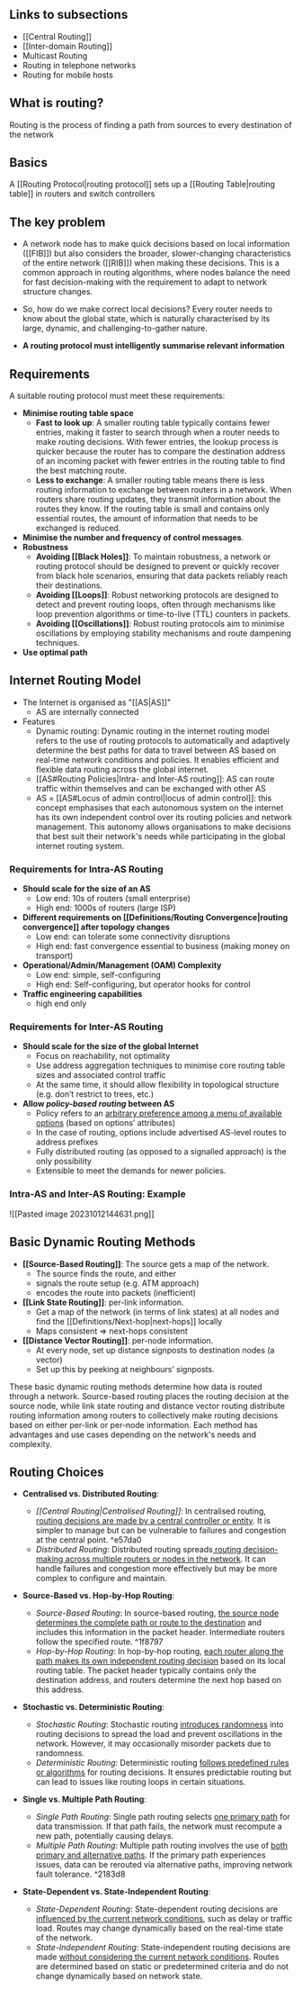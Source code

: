 ## Links to subsections
- [[Central Routing]]
- [[Inter-domain Routing]]
- Multicast Routing
- Routing in telephone networks
- Routing for mobile hosts

## What is routing?

Routing is the process of finding a path from sources to every destination of the network
## Basics

A [[Routing Protocol|routing protocol]] sets up a [[Routing Table|routing table]] in routers and switch controllers
## The key problem

- A network node has to make quick decisions based on local information ([[FIB]]) but also considers the broader, slower-changing characteristics of the entire network ([[RIB]]) when making these decisions. This is a common approach in routing algorithms, where nodes balance the need for fast decision-making with the requirement to adapt to network structure changes.

- So, how do we make correct local decisions? Every router needs to know about the global state, which is naturally characterised by its large, dynamic, and challenging-to-gather nature.

-  **A routing protocol must intelligently summarise relevant information**

## Requirements

A suitable routing protocol must meet these requirements:
- **Minimise routing table space**
	- **Fast to look up**: A smaller routing table typically contains fewer entries, making it faster to search through when a router needs to make routing decisions. With fewer entries, the lookup process is quicker because the router has to compare the destination address of an incoming packet with fewer entries in the routing table to find the best matching route.
	- **Less to exchange**: A smaller routing table means there is less routing information to exchange between routers in a network. When routers share routing updates, they transmit information about the routes they know. If the routing table is small and contains only essential routes, the amount of information that needs to be exchanged is reduced.
- **Minimise the number and frequency of control messages**.
- **Robustness** 
	- **Avoiding [[Black Holes]]**:  To maintain robustness, a network or routing protocol should be designed to prevent or quickly recover from black hole scenarios, ensuring that data packets reliably reach their destinations.
	- **Avoiding [[Loops]]**: Robust networking protocols are designed to detect and prevent routing loops, often through mechanisms like loop prevention algorithms or time-to-live (TTL) counters in packets.
	- **Avoiding [[Oscillations]]**: Robust routing protocols aim to minimise oscillations by employing stability mechanisms and route dampening techniques.
- **Use optimal path**

## Internet Routing Model

- The Internet is organised as "[[AS|AS]]"
	- AS are internally connected
- Features
	- Dynamic routing: Dynamic routing in the internet routing model refers to the use of routing protocols to automatically and adaptively determine the best paths for data to travel between AS based on real-time network conditions and policies. It enables efficient and flexible data routing across the global internet.
	- [[AS#Routing Policies|Intra- and Inter-AS routing]]: AS can route traffic within themselves and can be exchanged with other AS
	- AS = [[AS#Locus of admin control|locus of admin control]]: this concept emphasises that each autonomous system on the internet has its own independent control over its routing policies and network management. This autonomy allows organisations to make decisions that best suit their network's needs while participating in the global internet routing system.

### Requirements for Intra-AS Routing

- **Should scale for the size of an AS**
	- Low end: 10s of routers (small enterprise)
	- High end: 1000s of routers (large ISP)
-  **Different requirements on [[Definitions/Routing Convergence|routing convergence]] after topology changes**
	- Low end: can tolerate some connectivity disruptions
	- High end: fast convergence essential to business (making money on transport)
- **Operational/Admin/Management (OAM) Complexity**
	- Low end: simple, self-configuring
	- High end: Self-configuring, but operator hooks for control
- **Traffic engineering capabilities**
	- high end only

### Requirements for Inter-AS Routing

- **Should scale for the size of the global Internet**
	- Focus on reachability, not optimality
	- Use address aggregation techniques to minimise core routing table sizes and associated control traffic
	- At the same time, it should allow flexibility in topological structure (e.g. don’t restrict to trees, etc.)
- **Allow *policy-based routing* between AS**
	- Policy refers to an <u>arbitrary preference among a menu of available options</u> (based on options’ attributes)
	- In the case of routing, options include advertised AS-level routes to address prefixes
	- Fully distributed routing (as opposed to a signalled approach) is the only possibility
	- Extensible to meet the demands for newer policies.

### Intra-AS and Inter-AS Routing:  Example

![[Pasted image 20231012144631.png]]

## Basic Dynamic Routing Methods

- **[[Source-Based Routing]]**: The source gets a map of the network.
	- The source finds the route, and either
	- signals the route setup (e.g. ATM approach)
	- encodes the route into packets (inefficient)
- **[[Link State Routing]]**: per-link information.
	-  Get a map of the network (in terms of link states) at all nodes and find the [[Definitions/Next-hop|next-hops]] locally
	- Maps consistent => next-hops consistent
- **[[Distance Vector Routing]]**: per-node information.
	- At every node, set up distance signposts to destination nodes (a vector)
	- Set up this by peeking at neighbours’ signposts.

 These basic dynamic routing methods determine how data is routed through a network. Source-based routing places the routing decision at the source node, while link state routing and distance vector routing distribute routing information among routers to collectively make routing decisions based on either per-link or per-node information. Each method has advantages and use cases depending on the network's needs and complexity.

## Routing Choices


- **Centralised vs. Distributed Routing**:
	- *[[Central Routing|Centralised Routing]]*: In centralised routing, <u>routing decisions are made by a central controller or entity</u>. It is simpler to manage but can be vulnerable to failures and congestion at the central point. ^e57da0
	- *Distributed Routing*: Distributed routing spreads<u> routing decision-making across multiple routers or nodes in the network</u>. It can handle failures and congestion more effectively but may be more complex to configure and maintain.

- **Source-Based vs. Hop-by-Hop Routing**:
	- *Source-Based Routing*: In source-based routing, <u>the source node determines the complete path or route to the destination</u> and includes this information in the packet header. Intermediate routers follow the specified route. ^1f8797
	- *Hop-by-Hop Routing*: In hop-by-hop routing, <u>each router along the path makes its own independent routing decision</u> based on its local routing table. The packet header typically contains only the destination address, and routers determine the next hop based on this address.

- **Stochastic vs. Deterministic Routing**:
	- *Stochastic Routing*: Stochastic routing <u>introduces randomness</u> into routing decisions to spread the load and prevent oscillations in the network. However, it may occasionally misorder packets due to randomness.
	- *Deterministic Routing*: Deterministic routing <u>follows predefined rules or algorithms</u> for routing decisions. It ensures predictable routing but can lead to issues like routing loops in certain situations.

- **Single vs. Multiple Path Routing**:
	- *Single Path Routing*: Single path routing selects <u>one primary path</u> for data transmission. If that path fails, the network must recompute a new path, potentially causing delays.
	- *Multiple Path Routing*: Multiple path routing involves the use of <u>both primary and alternative paths</u>. If the primary path experiences issues, data can be rerouted via alternative paths, improving network fault tolerance. ^2183d8

- **State-Dependent vs. State-Independent Routing**:
	- *State-Dependent Routing*: State-dependent routing decisions are<u> influenced by the current network conditions</u>, such as delay or traffic load. Routes may change dynamically based on the real-time state of the network.
	- *State-Independent Routing*: State-independent routing decisions are made <u>without considering the current network conditions</u>. Routes are determined based on static or predetermined criteria and do not change dynamically based on network state.
